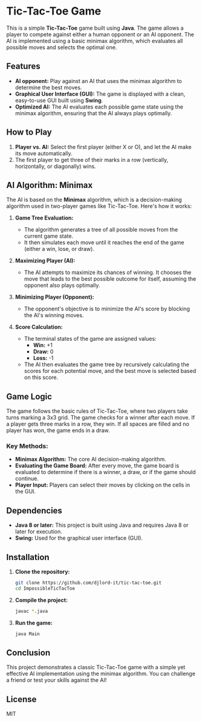 # Tic-Tac-Toe Game

This is a simple **Tic-Tac-Toe** game built using **Java**. The game allows a player to compete against either a human opponent or an AI opponent. The AI is implemented using a basic minimax algorithm, which evaluates all possible moves and selects the optimal one.

## Features

- **AI opponent:** Play against an AI that uses the minimax algorithm to determine the best moves.
- **Graphical User Interface (GUI):** The game is displayed with a clean, easy-to-use GUI built using **Swing**.
- **Optimized AI:** The AI evaluates each possible game state using the minimax algorithm, ensuring that the AI always plays optimally.

## How to Play

1. **Player vs. AI:** Select the first player (either X or O), and let the AI make its move automatically.
2. The first player to get three of their marks in a row (vertically, horizontally, or diagonally) wins.

## AI Algorithm: Minimax

The AI is based on the **Minimax** algorithm, which is a decision-making algorithm used in two-player games like Tic-Tac-Toe. Here's how it works:

1. **Game Tree Evaluation:**
    - The algorithm generates a tree of all possible moves from the current game state.
    - It then simulates each move until it reaches the end of the game (either a win, lose, or draw).

2. **Maximizing Player (AI):**
    - The AI attempts to maximize its chances of winning. It chooses the move that leads to the best possible outcome for itself, assuming the opponent also plays optimally.

3. **Minimizing Player (Opponent):**
    - The opponent's objective is to minimize the AI's score by blocking the AI's winning moves.

4. **Score Calculation:**
    - The terminal states of the game are assigned values:
        - **Win:** +1
        - **Draw:** 0
        - **Loss:** -1
    - The AI then evaluates the game tree by recursively calculating the scores for each potential move, and the best move is selected based on this score.

## Game Logic

The game follows the basic rules of Tic-Tac-Toe, where two players take turns marking a 3x3 grid. The game checks for a winner after each move. If a player gets three marks in a row, they win. If all spaces are filled and no player has won, the game ends in a draw.

### Key Methods:
- **Minimax Algorithm:** The core AI decision-making algorithm.
- **Evaluating the Game Board:** After every move, the game board is evaluated to determine if there is a winner, a draw, or if the game should continue.
- **Player Input:** Players can select their moves by clicking on the cells in the GUI.

## Dependencies

- **Java 8 or later:** This project is built using Java and requires Java 8 or later for execution.
- **Swing:** Used for the graphical user interface (GUI).

## Installation

1. **Clone the repository:**

    ```bash
    git clone https://github.com/djlord-it/tic-tac-toe.git
    cd ImpossibleTicTacToe
    ```

2. **Compile the project:**

    ```bash
    javac *.java
    ```

3. **Run the game:**

    ```bash
    java Main
    ```

## Conclusion

This project demonstrates a classic Tic-Tac-Toe game with a simple yet effective AI implementation using the minimax algorithm. You can challenge a friend or test your skills against the AI!

## License

MIT
